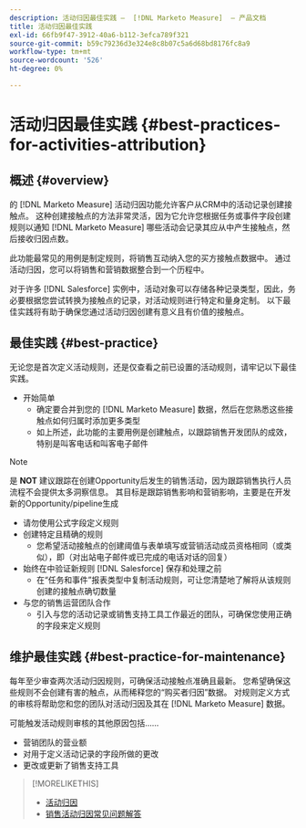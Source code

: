 ```yaml
---
description: 活动归因最佳实践 —  [!DNL Marketo Measure]  — 产品文档
title: 活动归因最佳实践
exl-id: 66fb9f47-3912-40a6-b112-3efca789f321
source-git-commit: b59c79236d3e324e8c8b07c5a6d68bd8176fc8a9
workflow-type: tm+mt
source-wordcount: '526'
ht-degree: 0%

---
```


# 活动归因最佳实践 {#best-practices-for-activities-attribution}

## 概述 {#overview}

的 [!DNL Marketo Measure] 活动归因功能允许客户从CRM中的活动记录创建接触点。 这种创建接触点的方法非常灵活，因为它允许您根据任务或事件字段创建规则以通知 [!DNL Marketo Measure] 哪些活动会记录其应从中产生接触点，然后接收归因点数。

此功能最常见的用例是制定规则，将销售互动纳入您的买方接触点数据中。 通过活动归因，您可以将销售和营销数据整合到一个历程中。

对于许多 [!DNL Salesforce] 实例中，活动对象可以存储各种记录类型，因此，务必要根据您尝试转换为接触点的记录，对活动规则进行特定和量身定制。 以下最佳实践将有助于确保您通过活动归因创建有意义且有价值的接触点。

## 最佳实践 {#best-practice}

无论您是首次定义活动规则，还是仅查看之前已设置的活动规则，请牢记以下最佳实践。

* 开始简单
   * 确定要合并到您的 [!DNL Marketo Measure] 数据，然后在您熟悉这些接触点如何归属时添加更多类型
   * 如上所述，此功能的主要用例是创建触点，以跟踪销售开发团队的成效，特别是叫客电话和叫客电子邮件

>[!NOTE]
>
>是 **NOT** 建议跟踪在创建Opportunity后发生的销售活动，因为跟踪销售执行人员流程不会提供太多洞察信息。 其目标是跟踪销售影响和营销影响，主要是在开发新的Opportunity/pipeline生成

* 请勿使用公式字段定义规则
* 创建特定且精确的规则
   * 您希望活动接触点的创建阈值与表单填写或营销活动成员资格相同（或类似），即（对出站电子邮件或已完成的电话对话的回复）
* 始终在中验证新规则 [!DNL Salesforce] 保存和处理之前
   * 在“任务和事件”报表类型中复制活动规则，可让您清楚地了解将从该规则创建的接触点确切数量
* 与您的销售运营团队合作
   * 引入与您的活动记录或销售支持工具工作最近的团队，可确保您使用正确的字段来定义规则

## 维护最佳实践 {#best-practice-for-maintenance}

每年至少审查两次活动归因规则，可确保活动接触点准确且最新。 您希望确保这些规则不会创建有害的触点，从而稀释您的“购买者归因”数据。 对规则定义方式的审核将帮助您和您的团队对活动归因及其在 [!DNL Marketo Measure] 数据。

可能触发活动规则审核的其他原因包括……

* 营销团队的营业额
* 对用于定义活动记录的字段所做的更改
* 更改或更新了销售支持工具

>[!MORELIKETHIS]
>
>* [活动归因](/help/advanced-marketo-measure-features/activities-attribution/salesforce-activities-attribution.md)
>* [销售活动归因常见问题解答](/help/advanced-marketo-measure-features/activities-attribution/activities-attribution-faq.md)


